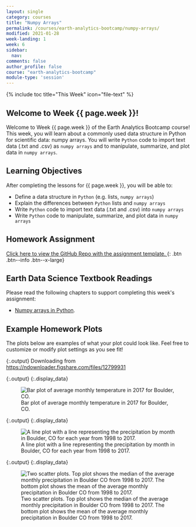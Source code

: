 ```yaml
---
layout: single
category: courses
title: "Numpy Arrays"
permalink: /courses/earth-analytics-bootcamp/numpy-arrays/
modified: 2021-01-28
week-landing: 1
week: 6
sidebar:
  nav:
comments: false
author_profile: false
course: "earth-analytics-bootcamp"
module-type: 'session'
---
```

{% include toc title="This Week" icon="file-text" %}

<div class="notice--info" markdown="1">

## <i class="fa fa-ship" aria-hidden="true"></i> Welcome to Week {{ page.week }}!

Welcome to Week {{ page.week }} of the Earth Analytics Bootcamp course! This week, you will learn about a commonly used data structure in Python for scientific data: numpy arrays. You will write `Python` code to import text data (.txt and .csv) as `numpy arrays` and to manipulate, summarize, and plot data in `numpy arrays`.


## <i class="fa fa-graduation-cap" aria-hidden="true"></i> Learning Objectives

After completing the lessons for {{ page.week }}, you will be able to:

* Define a data structure in `Python` (e.g. lists, `numpy arrays`)
* Explain the differences between `Python` lists and `numpy arrays`
* Write `Python` code to import text data (.txt and .csv) into `numpy arrays`
* Write `Python` code to manipulate, summarize, and plot data in `numpy arrays`


## <i class="fa fa-pencil-square-o" aria-hidden="true"></i> Homework Assignment

<a href="https://github.com/earthlab-education/bootcamp-2020-06-numpy-template" target="_blank"> <i class="fa fa-link" aria-hidden="true"></i> Click here to view the GitHub Repo with the assignment template. </a>{: .btn .btn--info .btn--x-large}


## <i class="fa fa-book"></i> Earth Data Science Textbook Readings

Please read the following chapters to support completing this week's assignment:

* <a href="https://github.com/earthlab-education/bootcamp-2020-06-numpy-template">Numpy arrays in Python</a>.

</div>


## Example Homework Plots

The plots below are examples of what your plot could look like. Feel free to customize or modify plot settings as you see fit! 






{:.output}
    Downloading from https://ndownloader.figshare.com/files/12799931




{:.output}
{:.display_data}

<figure>

<img src = "{{ site.url }}/images/courses/ea-bootcamp/06-numpy-arrays/2019-08-01-numpy-arrays-landing-page/2019-08-01-numpy-arrays-landing-page_5_0.png" alt = "Bar plot of average monthly temperature in 2017 for Boulder, CO.">
<figcaption>Bar plot of average monthly temperature in 2017 for Boulder, CO.</figcaption>

</figure>






{:.output}
{:.display_data}

<figure>

<img src = "{{ site.url }}/images/courses/ea-bootcamp/06-numpy-arrays/2019-08-01-numpy-arrays-landing-page/2019-08-01-numpy-arrays-landing-page_7_0.png" alt = "A line plot with a line representing the precipitation by month in Boulder, CO for each year from 1998 to 2017.">
<figcaption>A line plot with a line representing the precipitation by month in Boulder, CO for each year from 1998 to 2017.</figcaption>

</figure>





{:.output}
{:.display_data}

<figure>

<img src = "{{ site.url }}/images/courses/ea-bootcamp/06-numpy-arrays/2019-08-01-numpy-arrays-landing-page/2019-08-01-numpy-arrays-landing-page_8_0.png" alt = "Two scatter plots. Top plot shows the median of the average monthly precipitation in Boulder CO from 1998 to 2017. The bottom plot shows the mean of the average monthly precipitation in Boulder CO from 1998 to 2017. ">
<figcaption>Two scatter plots. Top plot shows the median of the average monthly precipitation in Boulder CO from 1998 to 2017. The bottom plot shows the mean of the average monthly precipitation in Boulder CO from 1998 to 2017. </figcaption>

</figure>






